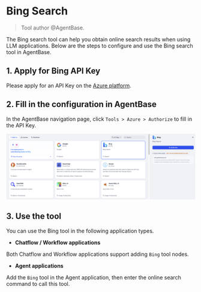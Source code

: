 # Bing Search

> Tool author @AgentBase.

The Bing search tool can help you obtain online search results when using LLM applications. Below are the steps to configure and use the Bing search tool in AgentBase.

## 1. Apply for Bing API Key

Please apply for an API Key on the [Azure platform](https://www.microsoft.com/en-us/bing/apis/bing-web-search-api).

## 2. Fill in the configuration in AgentBase

In the AgentBase navigation page, click `Tools > Azure > Authorize` to fill in the API Key.

![](../../../../img/tools-bing.png)

## 3. Use the tool

You can use the Bing tool in the following application types.

- **Chatflow / Workflow applications**

Both Chatflow and Workflow applications support adding `Bing` tool nodes.

- **Agent applications**

Add the `Bing` tool in the Agent application, then enter the online search command to call this tool.